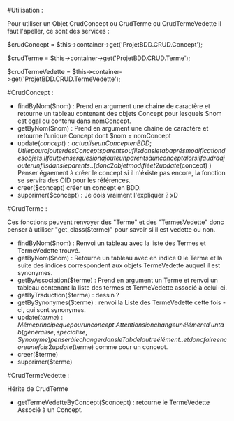 #Utilisation :

Pour utiliser un Objet CrudConcept ou CrudTerme ou CrudTermeVedette il faut l'apeller, ce sont des services :

$crudConcept = $this->container->get('ProjetBDD.CRUD.Concept');

$crudTerme = $this->container->get('ProjetBDD.CRUD.Terme');

$crudTermeVedette = $this->container->get('ProjetBDD.CRUD.TermeVedette');

#CrudConcept :

- findByNom($nom) : Prend en argument une chaine de caractère et retourne un tableau contenant des objets
Concept pour lesquels $nom est egal ou contenu dans nomConcept.
- getByNom($nom) : Prend en argument une chaine de caractère et retourne l'unique Concept dont $nom = nomConcept
- update($concept) : actualise un Concept en BDD; Utile pour ajouter des Concepts parents ou 
fils dans le tab aprés modification des objets. Il faut penser que si on ajoute un parents à un concept
alors il faudra ajouter un fils dans le parents.. (donc 2 objet modifié et 2 update($concept) )
Penser égaement à créer le concept si il n'éxiste pas encore, la fonction se servira des OID pour les références.
- creer($concept) créer un concept en BDD.
- supprimer($concept) : Je dois vraiment l'expliquer ? xD

#CrudTerme :

Ces fonctions peuvent renvoyer des "Terme" et des "TermesVedette" donc penser à utiliser "get_class($terme)" 
pour savoir si il est vedette ou non.

- findByNom($nom) : Renvoi un tableau avec la liste des Termes et TermeVedette trouvé.
- getByNom($nom) : Retourne un tableau avec en indice 0 le Terme et
la suite des indices correspondent aux objets TermeVedette auquel il est synonymes.
- getByAssociation($terme) : Prend en argument un Terme et renvoi un tableau contenant la liste des termes
et TermeVedette associé à celui-ci.
- getByTraduction($terme) : dessin ?
- getBySynonymes($terme) : renvoi la Liste des TermeVedette cette fois - ci, qui sont synonymes.
- update($terme) : Même principe que pour un concept.
Attention si on change un élément d'un tab (généralise, spécialise, Synonyme) penser à le changer
dans le Tab de lautre élément.. et donc faire encore une fois 2 update($terme) comme pour un concept.
- creer($terme)
- supprimer($terme)

#CrudTermeVedette :

Hérite de CrudTerme

- getTermeVedetteByConcept($concept) : retourne le TermeVedette Associé à un Concept.
